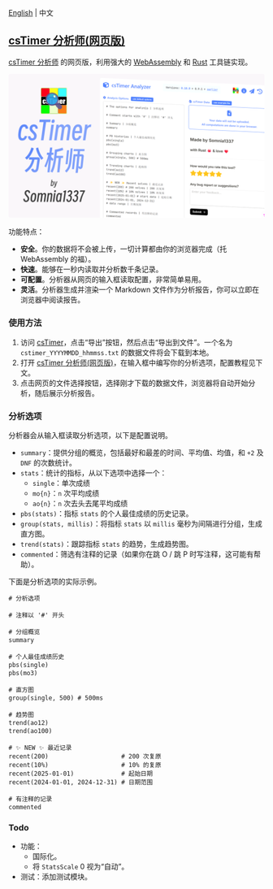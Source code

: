 [English](https://github.com/Somnia1337/csTimer-Analyzer-web/blob/main/README.md) | 中文

## [csTimer 分析师(网页版)](https://somnia1337.github.io/csTimer-Analyzer-web/)

[csTimer 分析师](https://github.com/Somnia1337/csTimer-Analyzer) 的网页版，利用强大的 [WebAssembly](https://developer.mozilla.org/zh-CN/docs/WebAssembly) 和 [Rust](https://www.rust-lang.org/zh-CN) 工具链实现。

<div align=center>
  <img src="./assets/csTimer-Analyzer-ZH.png">
</div>

功能特点：

- **安全**。你的数据将不会被上传，一切计算都由你的浏览器完成（托 WebAssembly 的福）。
- **快速**。能够在一秒内读取并分析数千条记录。
- **可配置**。分析器从网页的输入框读取配置，非常简单易用。
- **灵活**。分析器生成并渲染一个 Markdown 文件作为分析报告，你可以立即在浏览器中阅读报告。

### 使用方法

1. 访问 [csTimer](https://www.cstimer.net/)，点击“导出”按钮，然后点击“导出到文件”。一个名为 `cstimer_YYYYMMDD_hhmmss.txt` 的数据文件将会下载到本地。
2. 打开 [csTimer 分析师(网页版)](https://somnia1337.github.io/csTimer-Analyzer-web/)，在输入框中编写你的分析选项，配置教程见下文。
3. 点击网页的文件选择按钮，选择刚才下载的数据文件，浏览器将自动开始分析，随后展示分析报告。

### 分析选项

分析器会从输入框读取分析选项，以下是配置说明。

- `summary`：提供分组的概览，包括最好和最差的时间、平均值、均值，和 `+2` 及 `DNF` 的次数统计。
- `stats`：统计的指标，从以下选项中选择一个：
  - `single`：单次成绩
  - `mo{n}`：`n` 次平均成绩
  - `ao{n}`：`n` 次去头去尾平均成绩
- `pbs(stats)`：指标 `stats` 的个人最佳成绩的历史记录。
- `group(stats, millis)`：将指标 `stats` 以 `millis` 毫秒为间隔进行分组，生成直方图。
- `trend(stats)`：跟踪指标 `stats` 的趋势，生成趋势图。
- `commented`：筛选有注释的记录（如果你在跳 O / 跳 P 时写注释，这可能有帮助）。

下面是分析选项的实际示例。

```text
# 分析选项

# 注释以 '#' 开头

# 分组概览
summary

# 个人最佳成绩历史
pbs(single)
pbs(mo3)

# 直方图
group(single, 500) # 500ms

# 趋势图
trend(ao12)
trend(ao100)

# ✨ NEW ✨ 最近记录
recent(200)                    # 200 次复原
recent(10%)                    # 10% 的复原
recent(2025-01-01)             # 起始日期
recent(2024-01-01, 2024-12-31) # 日期范围

# 有注释的记录
commented
```

### Todo

- 功能：
  - 国际化。
  - 将 `StatsScale` 0 视为“自动”。
- 测试：添加测试模块。
